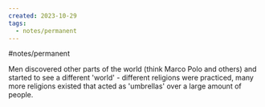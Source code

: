 ```yaml
---
created: 2023-10-29
tags:
  - notes/permanent
---
```

#notes/permanent 

Men discovered other parts of the world (think Marco Polo and others) and started to see a different 'world' - different religions were practiced, many more religions existed that acted as 'umbrellas' over a large amount of people.

